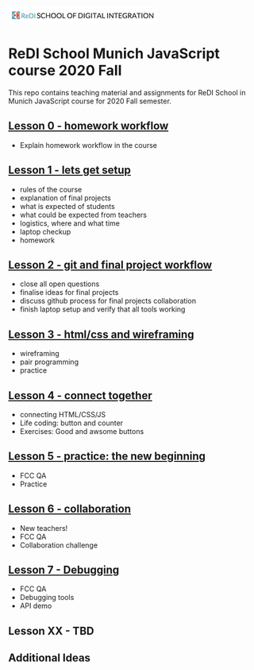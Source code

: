 ![ReDI](redi-school-logo.jpg)

# ReDI School Munich JavaScript course 2020 Fall

This repo contains teaching material and assignments for ReDI School in Munich JavaScript course for 2020 Fall semester.

## [Lesson 0 - homework workflow](https://mrtim.github.io/js-munich-2020-fall/lessons/0_workflow/homework_workflow)

- Explain homework workflow in the course

## [Lesson 1 - lets get setup](https://mrtim.github.io/js-munich-2020-fall/lessons/1_setup)

- rules of the course
- explanation of final projects
- what is expected of students
- what could be expected from teachers
- logistics, where and what time
- laptop checkup
- homework

## [Lesson 2 - git and final project workflow](https://mrtim.github.io/js-munich-2020-fall/lessons/2_git_and_workflow)

- close all open questions
- finalise ideas for final projects
- discuss github process for final projects collaboration
- finish laptop setup and verify that all tools working

## [Lesson 3 - html/css and wireframing](https://mrtim.github.io/js-munich-2020-fall/lessons/3_html_css)

- wireframing
- pair programming
- practice

## [Lesson 4 - connect together](https://mrtim.github.io/js-munich-2020-fall/lessons/4_connect_together)

- connecting HTML/CSS/JS
- Life coding: button and counter
- Exercises: Good and awsome buttons

## [Lesson 5 - practice: the new beginning](https://mrtim.github.io/js-munich-2020-fall/lessons/5_practice)

- FCC QA
- Practice

## [Lesson 6 - collaboration](https://mrtim.github.io/js-munich-2020-fall/lessons/6_group_challenges)

- New teachers!
- FCC QA
- Collaboration challenge

## [Lesson 7 - Debugging](https://mrtim.github.io/js-munich-2020-fall/lessons/7_debugging)

- FCC QA
- Debugging tools
- API demo

## Lesson XX - TBD

## Additional Ideas
